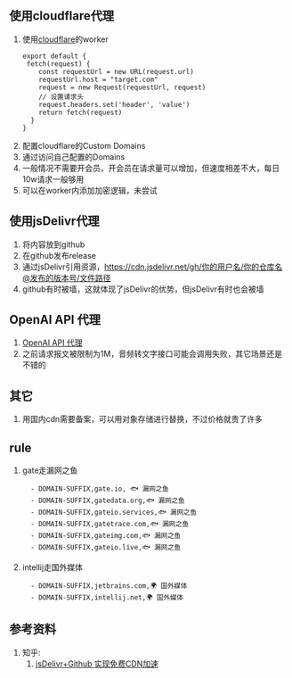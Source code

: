 ## 使用cloudflare代理
1. 使用[cloudflare](https://dash.cloudflare.com/login)的worker
   ```
   export default {
    fetch(request) {
       const requestUrl = new URL(request.url)
       requestUrl.host = "target.com"
       request = new Request(requestUrl, request)
       // 设置请求头
       request.headers.set('header', 'value')
       return fetch(request)
     }
   }
   ```
2. 配置cloudflare的Custom Domains
3. 通过访问自己配置的Domains
4. 一般情况不需要开会员，开会员在请求量可以增加，但速度相差不大，每日10w请求一般够用
5. 可以在worker内添加加密逻辑，未尝试

## 使用jsDelivr代理
1. 将内容放到github
2. 在github发布release
3. 通过jsDelivr引用资源，https://cdn.jsdelivr.net/gh/你的用户名/你的仓库名@发布的版本号/文件路径
4. github有时被墙，这就体现了jsDelivr的优势，但jsDelivr有时也会被墙

## OpenAI API 代理
1. [OpenAI API 代理](https://www.openai-proxy.com/)
2. 之前请求报文被限制为1M，音频转文字接口可能会调用失败，其它场景还是不错的

## 其它
1. 用国内cdn需要备案，可以用对象存储进行替换，不过价格就贵了许多

## rule
1. gate走漏网之鱼
   ```
     - DOMAIN-SUFFIX,gate.io, 🐟 漏网之鱼
     - DOMAIN-SUFFIX,gatedata.org,🐟 漏网之鱼
     - DOMAIN-SUFFIX,gateio.services,🐟 漏网之鱼
     - DOMAIN-SUFFIX,gatetrace.com,🐟 漏网之鱼
     - DOMAIN-SUFFIX,gateimg.com,🐟 漏网之鱼
     - DOMAIN-SUFFIX,gateio.live,🐟 漏网之鱼
   ```
2. intellij走国外媒体
   ```
     - DOMAIN-SUFFIX,jetbrains.com,🌍 国外媒体
     - DOMAIN-SUFFIX,intellij.net,🌍 国外媒体
   ```

## 参考资料
1. 知乎:
    1. [jsDelivr+Github 实现免费CDN加速](https://zhuanlan.zhihu.com/p/346643522)